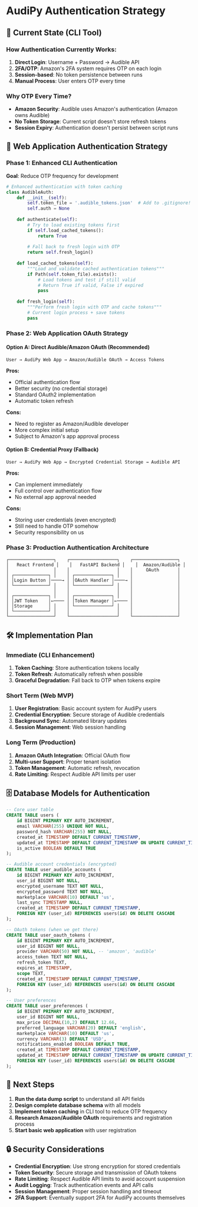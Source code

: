 # AudiPy Authentication Strategy

## 🔐 Current State (CLI Tool)

### How Authentication Currently Works:
1. **Direct Login**: Username + Password → Audible API
2. **2FA/OTP**: Amazon's 2FA system requires OTP on each login
3. **Session-based**: No token persistence between runs
4. **Manual Process**: User enters OTP every time

### Why OTP Every Time?
- **Amazon Security**: Audible uses Amazon's authentication (Amazon owns Audible)
- **No Token Storage**: Current script doesn't store refresh tokens
- **Session Expiry**: Authentication doesn't persist between script runs

## 🎯 Web Application Authentication Strategy

### Phase 1: Enhanced CLI Authentication
**Goal**: Reduce OTP frequency for development

```python
# Enhanced authentication with token caching
class AudibleAuth:
    def __init__(self):
        self.token_file = '.audible_tokens.json'  # Add to .gitignore!
        self.auth = None
        
    def authenticate(self):
        # Try to load existing tokens first
        if self.load_cached_tokens():
            return True
            
        # Fall back to fresh login with OTP
        return self.fresh_login()
        
    def load_cached_tokens(self):
        """Load and validate cached authentication tokens"""
        if Path(self.token_file).exists():
            # Load tokens and test if still valid
            # Return True if valid, False if expired
            pass
            
    def fresh_login(self):
        """Perform fresh login with OTP and cache tokens"""
        # Current login process + save tokens
        pass
```

### Phase 2: Web Application OAuth Strategy

#### Option A: Direct Audible/Amazon OAuth (Recommended)
```
User → AudiPy Web App → Amazon/Audible OAuth → Access Tokens
```

**Pros:**
- Official authentication flow
- Better security (no credential storage)
- Standard OAuth2 implementation
- Automatic token refresh

**Cons:**
- Need to register as Amazon/Audible developer
- More complex initial setup
- Subject to Amazon's app approval process

#### Option B: Credential Proxy (Fallback)
```
User → AudiPy Web App → Encrypted Credential Storage → Audible API
```

**Pros:**
- Can implement immediately
- Full control over authentication flow
- No external app approval needed

**Cons:**
- Storing user credentials (even encrypted)
- Still need to handle OTP somehow
- Security responsibility on us

### Phase 3: Production Authentication Architecture

```
┌─────────────────┐    ┌──────────────────┐    ┌─────────────────┐
│   React Frontend │    │   FastAPI Backend │    │  Amazon/Audible │
│                 │    │                  │    │     OAuth       │
│ ┌─────────────┐ │    │ ┌──────────────┐ │    │                 │
│ │Login Button │────→ │ │OAuth Handler │────→ │                 │
│ └─────────────┘ │    │ └──────────────┘ │    │                 │
│                 │    │                  │    │                 │
│ ┌─────────────┐ │    │ ┌──────────────┐ │    │                 │
│ │JWT Token    │←──── │ │Token Manager │←──── │                 │
│ │Storage      │ │    │ └──────────────┘ │    │                 │
│ └─────────────┘ │    │                  │    │                 │
└─────────────────┘    └──────────────────┘    └─────────────────┘
```

## 🛠️ Implementation Plan

### Immediate (CLI Enhancement)
1. **Token Caching**: Store authentication tokens locally
2. **Token Refresh**: Automatically refresh when possible
3. **Graceful Degradation**: Fall back to OTP when tokens expire

### Short Term (Web MVP)
1. **User Registration**: Basic account system for AudiPy users
2. **Credential Encryption**: Secure storage of Audible credentials
3. **Background Sync**: Automated library updates
4. **Session Management**: Web session handling

### Long Term (Production)
1. **Amazon OAuth Integration**: Official OAuth flow
2. **Multi-user Support**: Proper tenant isolation
3. **Token Management**: Automatic refresh, revocation
4. **Rate Limiting**: Respect Audible API limits per user

## 🗄️ Database Models for Authentication

```sql
-- Core user table
CREATE TABLE users (
    id BIGINT PRIMARY KEY AUTO_INCREMENT,
    email VARCHAR(255) UNIQUE NOT NULL,
    password_hash VARCHAR(255) NOT NULL,
    created_at TIMESTAMP DEFAULT CURRENT_TIMESTAMP,
    updated_at TIMESTAMP DEFAULT CURRENT_TIMESTAMP ON UPDATE CURRENT_TIMESTAMP,
    is_active BOOLEAN DEFAULT TRUE
);

-- Audible account credentials (encrypted)
CREATE TABLE user_audible_accounts (
    id BIGINT PRIMARY KEY AUTO_INCREMENT,
    user_id BIGINT NOT NULL,
    encrypted_username TEXT NOT NULL,
    encrypted_password TEXT NOT NULL,
    marketplace VARCHAR(10) DEFAULT 'us',
    last_sync TIMESTAMP NULL,
    created_at TIMESTAMP DEFAULT CURRENT_TIMESTAMP,
    FOREIGN KEY (user_id) REFERENCES users(id) ON DELETE CASCADE
);

-- OAuth tokens (when we get there)
CREATE TABLE user_oauth_tokens (
    id BIGINT PRIMARY KEY AUTO_INCREMENT,
    user_id BIGINT NOT NULL,
    provider VARCHAR(50) NOT NULL, -- 'amazon', 'audible'
    access_token TEXT NOT NULL,
    refresh_token TEXT,
    expires_at TIMESTAMP,
    scope TEXT,
    created_at TIMESTAMP DEFAULT CURRENT_TIMESTAMP,
    FOREIGN KEY (user_id) REFERENCES users(id) ON DELETE CASCADE
);

-- User preferences
CREATE TABLE user_preferences (
    id BIGINT PRIMARY KEY AUTO_INCREMENT,
    user_id BIGINT NOT NULL,
    max_price DECIMAL(10,2) DEFAULT 12.66,
    preferred_language VARCHAR(20) DEFAULT 'english',
    marketplace VARCHAR(10) DEFAULT 'us',
    currency VARCHAR(3) DEFAULT 'USD',
    notifications_enabled BOOLEAN DEFAULT TRUE,
    created_at TIMESTAMP DEFAULT CURRENT_TIMESTAMP,
    updated_at TIMESTAMP DEFAULT CURRENT_TIMESTAMP ON UPDATE CURRENT_TIMESTAMP,
    FOREIGN KEY (user_id) REFERENCES users(id) ON DELETE CASCADE
);
```

## 🚦 Next Steps

1. **Run the data dump script** to understand all API fields
2. **Design complete database schema** with all models
3. **Implement token caching** in CLI tool to reduce OTP frequency
4. **Research Amazon/Audible OAuth** requirements and registration process
5. **Start basic web application** with user registration

## 🔒 Security Considerations

- **Credential Encryption**: Use strong encryption for stored credentials
- **Token Security**: Secure storage and transmission of OAuth tokens
- **Rate Limiting**: Respect Audible API limits to avoid account suspension
- **Audit Logging**: Track authentication events and API calls
- **Session Management**: Proper session handling and timeout
- **2FA Support**: Eventually support 2FA for AudiPy accounts themselves 